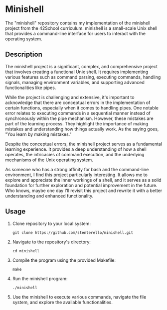 # Minishell

The "minishell" repository contains my implementation of the minishell project from the 42School curriculum. minishell is a small-scale Unix shell that provides a command-line interface for users to interact with the operating system.

## Description

The minishell project is a significant, complex, and comprehensive project that involves creating a functional Unix shell. It requires implementing various features such as command parsing, executing commands, handling signals, managing environment variables, and supporting advanced functionalities like pipes.

While the project is challenging and extensive, it's important to acknowledge that there are conceptual errors in the implementation of certain functions, especially when it comes to handling pipes. One notable error relates to executing commands in a sequential manner instead of synchronously within the pipe mechanism. However, these mistakes are part of the learning process. They highlight the importance of making mistakes and understanding how things actually work. As the saying goes, "You learn by making mistakes."

Despite the conceptual errors, the minishell project serves as a fundamental learning experience. It provides a deep understanding of how a shell operates, the intricacies of command execution, and the underlying mechanisms of the Unix operating system.

As someone who has a strong affinity for bash and the command-line environment, I find this project particularly interesting. It allows me to explore and appreciate the inner workings of a shell, and it serves as a solid foundation for further exploration and potential improvement in the future. Who knows, maybe one day I'll revisit this project and rewrite it with a better understanding and enhanced functionality.

## Usage

1. Clone repository to your local system:
	```shell
	git clone https://github.com/stenterello/minishell.git

2. Navigate to the repository's directory:
	```shell
	cd minishell

3. Compile the program using the provided Makefile:
	```shell
	make

4. Run the minishell program:
	```shell
	./minishell

5. Use the minishell to execute various commands, navigate the file system, and explore the available functionalities.

